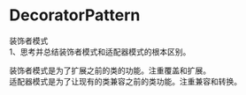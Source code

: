 # DecoratorPattern
装饰者模式                                          
1、思考并总结装饰者模式和适配器模式的根本区别。        
                                         
 装饰者模式是为了扩展之前的类的功能。注重覆盖和扩展。                     
 适配器模式是为了让现有的类兼容之前的类功能。注重兼容和转换。
 
